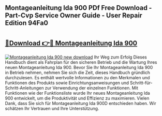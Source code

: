 ## Montageanleitung Ida 900 PDf Free Download - Part-Cvp Service Owner Guide - User Repair Edition 94Fa0

# <h2><a href="http://df6ezi.blite.top/?on=Montageanleitung+Ida+900">🔗Download 👉🔴 Montageanleitung Ida 900</a></h2>

[![Montageanleitung Ida 900 new download](https://i.imgur.com/lujVjoI.png)](http://df6ezi.blite.top/?on=Montageanleitung+Ida+900)
Ihr Weg zum Erfolg Dieses Handbuch dient als Fahrplan für den sicheren Betrieb und die Wartung Ihres neuen Montageanleitung Ida 900. Bevor Sie Ihr Montageanleitung Ida 900 in Betrieb nehmen, nehmen Sie sich die Zeit, dieses Handbuch gründlich durchzulesen. Es enthält wertvolle Informationen zu den Merkmalen und Funktionen des Produkts sowie Einrichtungsanweisungen und Schritt-für-Schritt-Anleitungen zur Verwendung der einzelnen Funktionen. Mit Funktionen wie der Funktionsliste wurde Ihr neues Montageanleitung Ida 900 entwickelt, um die Produktivität und Effizienz zu maximieren. Vielen Dank, dass Sie sich für Montageanleitung Ida 900D entschieden haben. Wir schätzen Ihr Vertrauen und Ihre Unterstützung.

